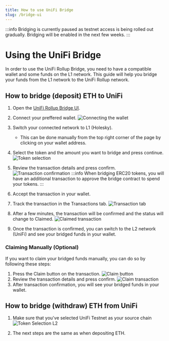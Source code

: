 ```yaml
---
title: How to use UniFi Bridge
slug: /bridge-ui
---
```


:::info
   Bridging is currently paused as testnet access is being rolled out gradually. Bridging will be enabled in the next few weeks.
:::

# Using the UniFi Bridge

In order to use the UniFi Rollup Bridge, you need to have a compatible wallet and some funds on the L1 network.
This guide will help you bridge your funds from the L1 network to the UniFi Rollup network.

## How to bridge (deposit) ETH to UniFi

1. Open the [UniFi Rollup Bridge UI](https://testnet-bridge-unifi.puffer.fi/).
2. Connect your preffered wallet.
   ![Connecting the wallet](/img/rollup/connect-wallet.png)
3. Switch your connected network to L1 (Holesky).

   - This can be done manually from the top right corner of the page by clicking on your wallet address.

4. Select the token and the amount you want to bridge and press continue.
   ![Token selection](/img/rollup/select-token.png)
5. Review the transaction details and press confirm.
   ![Transaction confirmation](/img/rollup/confirm-transaction.png)
   :::info
   When bridging ERC20 tokens, you will have an additional transaction to approve the bridge contract to spend your tokens.
   :::
6. Accept the transaction in your wallet.
7. Track the transaction in the Transactions tab.
   ![Transaction tab](/img/rollup/transaction-tab.png)
8. After a few minutes, the transaction will be confirmed and the status will change to Claimed.
   ![Claimed transaction](/img/rollup/claimed-transaction.png)
9. Once the transaction is confirmed, you can switch to the L2 network (UniFi) and see your bridged funds in your wallet.

### Claiming Manually (Optional)

If you want to claim your bridged funds manually, you can do so by following these steps:

1. Press the Claim button on the transaction.
   ![Claim button](/img/rollup/claim-button.png)
2. Review the transaction details and press confirm.
   ![Claim transaction](/img/rollup/claim-transaction.png)
3. After transaction confirmation, you will see your bridged funds in your wallet.

## How to bridge (withdraw) ETH from UniFi

1. Make sure that you've selected UniFi Testnet as your source chain
   ![Token Selection L2](/img/rollup/select-token-l2.png)

2. The next steps are the same as when depositing ETH.
